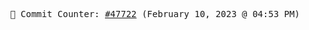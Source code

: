 <p align="center">
    <samp>
        📮 Commit Counter: <a href="https://github.com/Javascript-void0/Javascript-void0/commits/main">#47722</a> (February 10, 2023 @ 04:53 PM)
    </samp>
</p>